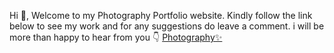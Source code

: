 Hi 👋, Welcome to my Photography Portfolio website. Kindly follow the link below to see my work and for any suggestions do leave a comment.
i will be more than happy to hear from you 👇
<a href="https://null-fox-github-io.vercel.app/" target="_blank">Photography✨</a>

